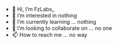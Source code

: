 - 👋 Hi, I’m FzLabs_
- 👀 I’m interested in nothing
- 🌱 I’m currently learning ... nothing
- 💞️ I’m looking to collaborate on ... no one
- 📫 How to reach me ... no way

<!---
fzlabsme/fzlabsme is a ✨ special ✨ repository because its `README.md` (this file) appears on your GitHub profile.
You can click the Preview link to take a look at your changes.
--->
